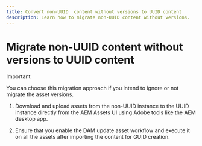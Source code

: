 ```yaml
---
title: Convert non-UUID  content without versions to UUID content
description: Learn how to migrate non-UUID content without versions.
---
```


# Migrate non-UUID content without versions to UUID content

>[!IMPORTANT]
>
> You can choose this migration approach if you intend to ignore or not migrate the asset versions. 


1. Download and upload assets from the non-UUID instance to the UUID instance directly from the AEM Assets UI using Adobe tools like the AEM desktop app.

1. Ensure that you enable the DAM update asset workflow  and execute it on all the assets after importing the content for GUID creation.

